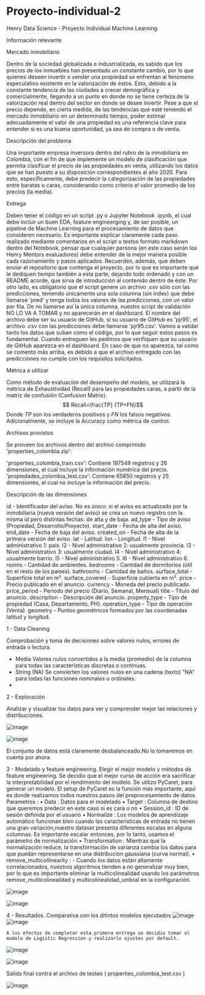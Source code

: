 # Proyecto-individual-2
Henry Data Science - Proyecto Individual Machine Learning

Información relevante

 Mercado inmobiliario
 
  Dentro de la sociedad globalizada e industrializada, es sabido que los precios de los inmuebles han presentado un constante cambio, por lo que quienes deseen invertir o vender una propiedad se enfrentan al fenómeno especulativo existente en la valorización de éstos. Esto, debido a la constante tendencia de las ciudades a crecer demográfica y comercialmente, llegando a un punto en donde no se tiene certeza de la valorización real dentro del sector en donde se desee invertir. Pese a que el precio depende, en cierta medida, de las tendencias que esté teniendo el mercado inmobiliario en un determinado tiempo, poder estimar adecuadamente el valor de una propiedad es una referencia clave para entender si es una buena
oportunidad, ya sea de compra o de venta.

Descripción del problema

  Una importante empresa inversora dentro del rubro de la inmobiliaria en Colombia, con el fin de que implemente un modelo de clasificación que permita clasificar el precio de las propiedades en venta, utilizando los datos que se han puesto a su disposición correspondientes al año 2020.   Para esto, específicamente, debe predecir la categorización de las propiedades entre baratas o caras, considerando como criterio el valor promedio de los precios
(la media). 

Entrega

  Deben tener el código en un script .py o Jupyter Notebook .ipynb, el cual debe incluir un buen EDA, feature engineerging y, de ser posible, un pipeline de Machine Learning para el procesamiento de datos que consideren necesario. Es importante explicar claramente cada paso realizado mediante comentarios en el script o textos formato markdown dentro del Notebook, pensar que cualquier persona (en este caso serán los Henry Mentors evaluadores) debe entender de la mejor manera posible cada razonamiento y pasos aplicados. Recuerden, además, que deben enviar el repositorio que contenga el proyecto, por lo que es importante que le dediquen tiempo también a esta parte, dejando todo ordenado y con un README acorde, que sirva de introducción al contenido dentro de éste.   Por otro lado, es obligatorio que el script genere un archivo .csv sólo con las predicciones, teniendo únicamente una sola columna (sin index) que debe llamarse 'pred' y tenga todos los valores de las predicciones, con un valor por fila. De no llamarse así la única columna, nuestro script de validación NO LO VA A TOMAR y no aparecerán en el dashboard. El nombre del archivo debe ser su usuario de GitHub, si su usuario de GitHub es 'pjr95', el archivo .csv con las predicciones debe llamarse 'pjr95.csv'. Vamos a validar tanto los datos que suban como el código, por lo que seguir estos pasos es fundamental.   Cuando entreguen les pedimos que verifiquen que su usuario de GitHub aparezca en el dashboard. En caso de que no aparezca, tal como se comentó más arriba, es debido a que el archivo entregado con las predicciones no cumple con los requisitos solicitados.
  
  Métrica a utilizar
  
  Como método de evaluación del desempeño del modelo, se utilizará la métrica de Exhaustividad (Recall) para las propiedades caras, a partir de la matriz de confusión (Confusion Matrix).   $$ Recall=\frac{TP} {TP+FN}$$   Donde $TP$ son los verdaderos positivos y $FN$ los falsos negativos. Adicionalmente, se incluye la Accuracy como métrica de control.  
  
  Archivos provistos
  
  Se proveen los archivos dentro del archivo comprimido 'properties_colombia.zip': 
  
'properties_colombia_train.csv': Contiene 197549 registros y 26 dimensiones, el cual incluye la información numérica del precio.
'propiedades_colombia_test.csv': Contiene 65850 registros y 25 dimensiones, el cual no incluye la información del precio.  

Descripción de las dimensiones

id - Identificador del aviso. No es único: si el aviso es actualizado por la inmobiliaria (nueva versión del aviso) se crea un nuevo registro con la misma id pero distintas fechas: de alta y de baja.
ad_type - Tipo de aviso (Propiedad, Desarrollo/Proyecto).
start_date - Fecha de alta del aviso.
end_date - Fecha de baja del aviso.
created_on - Fecha de alta de la primera versión del aviso.
lat - Latitud.
lon - Longitud.
l1 - Nivel administrativo 1: país.
l2 - Nivel administrativo 2: usualmente provincia.
l3 - Nivel administrativo 3: usualmente ciudad.
l4 - Nivel administrativo 4: usualmente barrio.
l5 - Nivel administrativo 5.
l6 - Nivel administrativo 6.
rooms - Cantidad de ambientes.
bedrooms - Cantidad de dormitorios (útil en el resto de los países).
bathrooms - Cantidad de baños.
surface_total - Superficie total en m².
surface_covered - Superficie cubierta en m².
price - Precio publicado en el anuncio.
currency - Moneda del precio publicado.
price_period - Periodo del precio (Diario, Semanal, Mensual)
title - Título del anuncio.
description - Descripción del anuncio.
property_type - Tipo de propiedad (Casa, Departamento, PH).
operation_type - Tipo de operación (Venta).
geometry - Puntos geométricos formados por las coordenadas latitud y longitud.  

1 - Data Cleaning

  Comprobación y toma de decisiones sobre valores nulos, errores de entrada o lectura.
  - Media
    Valores nulos convertidos a la media (promedio) de la columna para todas las características discretas o continuas.
  - String (NA)
    Se convierten los valores nulos en una cadena (texto) "NA" para todas las funciones nominales u ordinales.
  - 
    
  
          
2 - Exploración

  Analizar y visualizar los datos para ver y comprender mejor las relaciones y distribuciones.
  
  ![image](https://user-images.githubusercontent.com/43472426/199983307-4e9d8c04-67a0-4f7f-97b6-0b2ccdb3699d.png)
  
  ![image](https://user-images.githubusercontent.com/43472426/199985643-930d242d-074e-4480-95c4-9cafa55441d2.png)

   El conjunto de datos está claramente desbalanceado.No lo tomaremos en cuenta por ahora.

3 - Modelado y feature engineering.
   Elegir el mejor modelo y métodos de feature engineering.
     Se decidío que el mejor curso de acción era sacrificar la interpretabilidad por el rendimiento del modelo. Se utilizo PyCaret, para generar un            modelo.
     El setup de PyCaret es la función más importante, aquí es donde realizamos todos nuestros pasos del preprocesamiento de datos. 
      Parametros :
      • Data : Datos para el modelado 
      • Target : Columna de destino que queremos predecir en este caso si es cara o no
      • Session_id : ID de sesión definida por el usuario 
      • Normalize : Los modelos de aprendizaje automático funcionan bien cuando las características de entrada no tienen una gran variación,nuestro               dataset presenta diferentes escalas en alguna columnas. Es importante escalar entonces, por lo tanto, usamos el parámetro de normalización 
      • Transformation : Mientras que la normalización reduce, la transformación de varianza cambia los datos para que puedan representarse en una                 distribución gaussiana (curva normal). 
      • remove_multicollinearity : - Cuando los datos están altamente correlacionados, nuestros algoritmos tienden a no generalizar muy bien, por lo que           es importante eliminar la multicolinealidad usando los parámetros remove_multicolinealidad y multicolinealidad_umbral en la configuración. 
     
     
![image](https://user-images.githubusercontent.com/43472426/199996575-84722fc8-4b26-4105-899f-3947af978a2d.png)

![image](https://user-images.githubusercontent.com/43472426/199996907-37e3c3f2-00c1-45fd-b41e-dbc9dae4e690.png)

4 - Resultados.
    Comparativa con los ditintos modelos ejecutados
   ![image](https://user-images.githubusercontent.com/43472426/199998522-5155c306-4632-439b-8160-7768d3f4acca.png)
   ![image](https://user-images.githubusercontent.com/43472426/199998852-29cc6c21-ceaa-48d8-bcac-d90850f7383e.png)
   
    A los efectos de completar esta primera entrega se decidio tomar el modelo de Logistic Regression y realizarle ajustes por default.
    
   ![image](https://user-images.githubusercontent.com/43472426/200002460-23bf7ec4-309a-48dd-a437-e1103f6a9664.png)
   
   ![image](https://user-images.githubusercontent.com/43472426/200002794-f8e926a0-86d8-4df5-8d11-87c8785c0db9.png)

   Salida final contra el archivo de testeo ( properties_colombia_test.csv )
   
   ![image](https://user-images.githubusercontent.com/43472426/200003337-28eb36b0-ba47-445e-9a55-fb685ee87b04.png)




  
  


